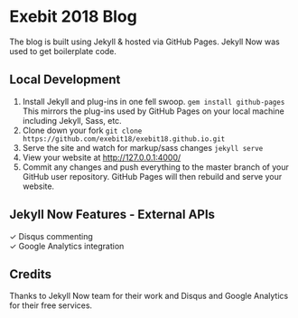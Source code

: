# Exebit 2018 Blog

The blog is built using Jekyll & hosted via GitHub Pages. Jekyll Now was used to get boilerplate code.

## Local Development

1. Install Jekyll and plug-ins in one fell swoop. `gem install github-pages` This mirrors the plug-ins used by GitHub Pages on your local machine including Jekyll, Sass, etc.
2. Clone down your fork `git clone https://github.com/exebit18/exebit18.github.io.git`
3. Serve the site and watch for markup/sass changes `jekyll serve`
4. View your website at http://127.0.0.1:4000/
5. Commit any changes and push everything to the master branch of your GitHub user repository. GitHub Pages will then rebuild and serve your website.

## Jekyll Now Features - External APIs

✓ Disqus commenting  
✓ Google Analytics integration  

## Credits

Thanks to Jekyll Now team for their work and Disqus and Google Analytics for their free services.